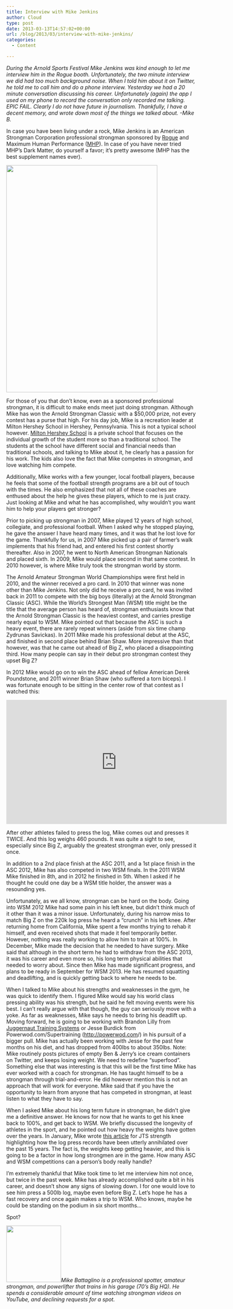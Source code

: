 ```yaml
---
title: Interview with Mike Jenkins
author: Cloud
type: post
date: 2013-03-13T14:57:02+00:00
url: /blog/2013/03/interview-with-mike-jenkins/
categories:
  - Content

---
```

_During the Arnold Sports Festival Mike Jenkins was kind enough to let me interview him in the Rogue booth. Unfortunately, the two minute interview we did had too much background noise. When I told him about it on Twitter, he told me to call him and do a phone interview. Yesterday we had a 20 minute conversation discussing his career. Unfortunately (again) the app I used on my phone to record the conversation only recorded me talking. EPIC FAIL. Clearly I do not have future in journalism. Thankfully, I have a decent memory, and wrote down most of the things we talked about. -Mike B._

In case you have been living under a rock, Mike Jenkins is an American Strongman Corporation professional strongman sponsored by [Rogue][1] and Maximum Human Performance ([MHP][2]). In case of you have never tried MHP’s Dark Matter, do yourself a favor; it’s pretty awesome (MHP has the best supplement names ever).

<img class="alignnone" src="http://mhpstrong.com/2012/10/Jenkins.jpg" alt="" width="400" height="602" />

For those of you that don’t know, even as a sponsored professional strongman, it is difficult to make ends meet just doing strongman. Although Mike has won the Arnold Strongman Classic with a $50,000 prize, not every contest has a purse that high. For his day job, Mike is a recreation leader at Milton Hershey School in Hershey, Pennsylvania. This is not a typical school however. [Milton Hershey School][3] is a private school that focuses on the individual growth of the student more so than a traditional school. The students at the school have different social and financial needs than traditional schools, and talking to Mike about it, he clearly has a passion for his work. The kids also love the fact that Mike competes in strongman, and love watching him compete.

Additionally, Mike works with a few younger, local football players, because he feels that some of the football strength programs are a bit out of touch with the times. He also emphasized that not all of these coaches are enthused about the help he gives these players, which to me is just crazy. Just looking at Mike and what he has accomplished, why wouldn’t you want him to help your players get stronger?

Prior to picking up strongman in 2007, Mike played 12 years of high school, collegiate, and professional football. When I asked why he stopped playing, he gave the answer I have heard many times, and it was that he lost love for the game. Thankfully for us, in 2007 Mike picked up a pair of farmer’s walk implements that his friend had, and entered his first contest shortly thereafter. Also in 2007, he went to North American Strongman Nationals and placed sixth. In 2009, Mike would place second in that same contest. In 2010 however, is where Mike truly took the strongman world by storm.

The Arnold Amateur Strongman World Championships were first held in 2010, and the winner received a pro card. In 2010 that winner was none other than Mike Jenkins. Not only did he receive a pro card, he was invited back in 2011 to compete with the big boys (literally) at the Arnold Strongman Classic (ASC). While the World’s Strongest Man (WSM) title might be the title that the average person has heard of, strongman enthusiasts know that the Arnold Strongman Classic is the heaviest contest, and carries prestige nearly equal to WSM. Mike pointed out that because the ASC is such a heavy event, there are rarely repeat winners (aside from six time champ Zydrunas Savickas). In 2011 Mike made his professional debut at the ASC, and finished in second place behind Brian Shaw. More impressive than that however, was that he came out ahead of Big Z, who placed a disappointing third. How many people can say in their debut pro strongman contest they upset Big Z?

In 2012 Mike would go on to win the ASC ahead of fellow American Derek Poundstone, and 2011 winner Brian Shaw (who suffered a torn biceps). I was fortunate enough to be sitting in the center row of that contest as I watched this:

<span class="embed-youtube" style="text-align:center; display: block;"><iframe class='youtube-player' type='text/html' width='584' height='329' src='https://www.youtube.com/embed/4EgcZjMxves?version=3&#038;rel=1&#038;fs=1&#038;autohide=2&#038;showsearch=0&#038;showinfo=1&#038;iv_load_policy=1&#038;wmode=transparent' allowfullscreen='true' style='border:0;'></iframe></span>

After other athletes failed to press the log, Mike comes out and presses it TWICE. And this log weighs 460 pounds. It was quite a sight to see, especially since Big Z, arguably the greatest strongman ever, only pressed it once.

In addition to a 2nd place finish at the ASC 2011, and a 1st place finish in the ASC 2012, Mike has also competed in two WSM finals. In the 2011 WSM Mike finished in 8th, and in 2012 he finished in 5th. When I asked if he thought he could one day be a WSM title holder, the answer was a resounding yes.

Unfortunately, as we all know, strongman can be hard on the body. Going into WSM 2012 Mike had some pain in his left knee, but didn’t think much of it other than it was a minor issue. Unfortunately, during his narrow miss to match Big Z on the 220k log press he heard a “crunch” in his left knee. After returning home from California, Mike spent a few months trying to rehab it himself, and even received shots that made it feel temporarily better. However, nothing was really working to allow him to train at 100%. In December, Mike made the decision that he needed to have surgery. Mike said that although in the short term he had to withdraw from the ASC 2013, it was his career and even more so, his long term physical abilities that needed to worry about. Since then Mike has made significant progress, and plans to be ready in September for WSM 2013. He has resumed squatting and deadlifting, and is quickly getting back to where he needs to be.

When I talked to Mike about his strengths and weaknesses in the gym, he was quick to identify them. I figured Mike would say his world class pressing ability was his strength, but he said he felt moving events were his best. I can’t really argue with that though, the guy can seriously move with a yoke. As far as weaknesses, Mike says he needs to bring his deadlift up. Moving forward, he is going to be working with Brandon Lilly from [Juggernaut Training Systems][4] or Jesse Burdick from Powerwod.com/Supertraining (<http://powerwod.com>/) in his pursuit of a bigger pull. Mike has actually been working with Jesse for the past few months on his diet, and has dropped from 400lbs to about 350lbs. Note: Mike routinely posts pictures of empty Ben & Jerry’s ice cream containers on Twitter, and keeps losing weight. We need to redefine “superfood”. Something else that was interesting is that this will be the first time Mike has ever worked with a coach for strongman. He has taught himself to be a strongman through trial-and-error. He did however mention this is not an approach that will work for everyone. Mike said that if you have the opportunity to learn from anyone that has competed in strongman, at least listen to what they have to say.

When I asked Mike about his long term future in strongman, he didn’t give me a definitive answer. He knows for now that he wants to get his knee back to 100%, and get back to WSM. We briefly discussed the longevity of athletes in the sport, and he pointed out how heavy the weights have gotten over the years. In January, Mike wrote [this article][5] for JTS strength highlighting how the log press records have been utterly annihilated over the past 15 years. The fact is, the weights keep getting heavier, and this is going to be a factor in how long strongmen are in the game. How many ASC and WSM competitions can a person’s body really handle?

I’m extremely thankful that Mike took time to let me interview him not once, but twice in the past week. Mike has already accomplished quite a bit in his career, and doesn’t show any signs of slowing down. I for one would love to see him press a 500lb log, maybe even before Big Z. Let’s hope he has a fast recovery and once again makes a trip to WSM. Who knows, maybe he could be standing on the podium in six short months…

Spot?

<a href="/blog/2013/03/interview-with-mike-jenkins/mb/" rel="attachment wp-att-8821"><img data-attachment-id="8821" data-permalink="/blog/2013/03/interview-with-mike-jenkins/mb/" data-orig-file="/2013/03/mb.jpg" data-orig-size="297,306" data-comments-opened="1" data-image-meta="{&quot;aperture&quot;:&quot;0&quot;,&quot;credit&quot;:&quot;&quot;,&quot;camera&quot;:&quot;&quot;,&quot;caption&quot;:&quot;&quot;,&quot;created_timestamp&quot;:&quot;0&quot;,&quot;copyright&quot;:&quot;&quot;,&quot;focal_length&quot;:&quot;0&quot;,&quot;iso&quot;:&quot;0&quot;,&quot;shutter_speed&quot;:&quot;0&quot;,&quot;title&quot;:&quot;&quot;}" data-image-title="mb" data-image-description="" data-medium-file="/2013/03/mb-194x200.jpg" data-large-file="/2013/03/mb.jpg" class="alignleft size-thumbnail wp-image-8821" src="/2013/03/mb-145x150.jpg" alt="" width="145" height="150" srcset="/2013/03/mb-145x150.jpg 145w, /2013/03/mb-194x200.jpg 194w, /2013/03/mb-291x300.jpg 291w, /2013/03/mb.jpg 297w" sizes="(max-width: 145px) 100vw, 145px" /></a>_Mike Battaglino is a professional spotter, amateur strongman, and powerlifter that trains in his garage (70’s Big HQ). He spends a considerable amount of time watching strongman videos on YouTube, and declining requests for a spot._

&nbsp;

&nbsp;

&nbsp;

&nbsp;

 [1]: http://www.roguefitness.com/weightlifting-bars-plates/bars.php?gclid=CN-I0MGN87UCFVGnPAod9A0AWQ "Rogue"
 [2]: http://mhpstrong.com/ "MHP"
 [3]: http://www.mhs-pa.org/
 [4]: http://www.jtstrong.com/articles/TeamJTS/brandon-lilly
 [5]: http://www.jtsstrength.com/articles/2013/01/31/record-setting-log-pressing/